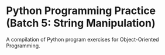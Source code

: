 # Python Programming Practice (Batch 5: String Manipulation)
A compilation of Python program exercises for Object-Oriented Programming.
